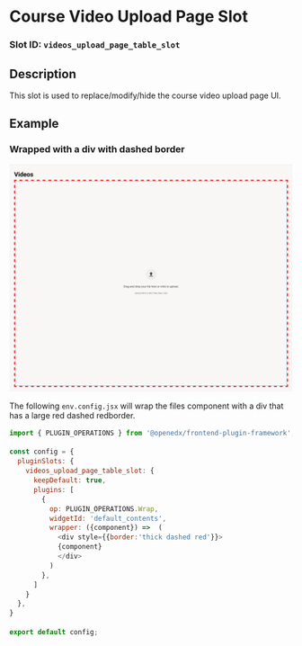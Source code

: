 # Course Video Upload Page Slot

### Slot ID: `videos_upload_page_table_slot`

## Description

This slot is used to replace/modify/hide the course video upload page UI.

## Example

### Wrapped with a div with dashed border
![Red Border around Videos UI](./screenshot_videos_border_wrap.png)

The following `env.config.jsx` will wrap the files component with a div that has a large red dashed redborder.

```js
import { PLUGIN_OPERATIONS } from '@openedx/frontend-plugin-framework';

const config = {
  pluginSlots: {
    videos_upload_page_table_slot: {
      keepDefault: true,
      plugins: [
        {
          op: PLUGIN_OPERATIONS.Wrap,
          widgetId: 'default_contents',
          wrapper: ({component}) =>  (
            <div style={{border:'thick dashed red'}}>
            {component}
            </div>
          )
        },
      ]
    }
  },
}

export default config;
```
